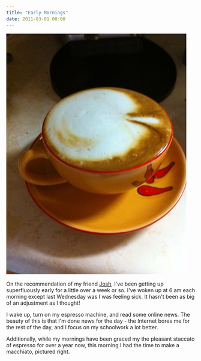 ```yaml
---
title: "Early Mornings"
date: 2011-03-01 00:00
---
```


 ![](/img/import/blog/2011/03/early-mornings/330EBB69DC6F4AC3A9E89618A20C3799.jpg)

On the recommendation of my friend [Josh](http://twitter.com/#!/jjcomer), I've been getting up superfluously early for a little over a week or so. I've woken up at 6 am each morning except last Wednesday was I was feeling sick. It hasn't been as big of an adjustment as I thought!

I wake up, turn on my espresso machine, and read some online news. The beauty of this is that I'm done news for the day - the Internet bores me for the rest of the day, and I focus on my schoolwork a lot better.

Additionally, while my mornings have been graced my the pleasant staccato of espresso for over a year now, this morning I had the time to make a macchiato, pictured right.

<!-- more -->

